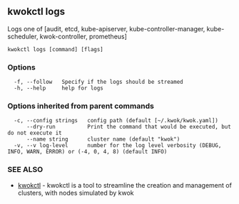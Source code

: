 ## kwokctl logs

Logs one of [audit, etcd, kube-apiserver, kube-controller-manager, kube-scheduler, kwok-controller, prometheus]

```
kwokctl logs [command] [flags]
```

### Options

```
  -f, --follow   Specify if the logs should be streamed
  -h, --help     help for logs
```

### Options inherited from parent commands

```
  -c, --config strings   config path (default [~/.kwok/kwok.yaml])
      --dry-run          Print the command that would be executed, but do not execute it
      --name string      cluster name (default "kwok")
  -v, --v log-level      number for the log level verbosity (DEBUG, INFO, WARN, ERROR) or (-4, 0, 4, 8) (default INFO)
```

### SEE ALSO

* [kwokctl](kwokctl.md)	 - kwokctl is a tool to streamline the creation and management of clusters, with nodes simulated by kwok

